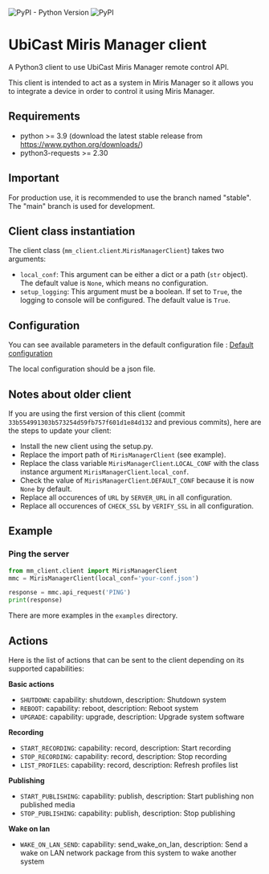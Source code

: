 ![PyPI - Python Version](https://img.shields.io/pypi/pyversions/miris-manager-client.svg)
![PyPI](https://img.shields.io/pypi/v/miris-manager-client.svg)

# UbiCast Miris Manager client

A Python3 client to use UbiCast Miris Manager remote control API.

This client is intended to act as a system in Miris Manager so it allows you to integrate a device in order to control it using Miris Manager.


## Requirements

* python >= 3.9 (download the latest stable release from https://www.python.org/downloads/)
* python3-requests >= 2.30


## Important

For production use, it is recommended to use the branch named "stable". The "main" branch is used for development.


## Client class instantiation

The client class (`mm_client`.`client`.`MirisManagerClient`) takes two arguments:
* `local_conf`: This argument can be either a dict or a path (`str` object). The default value is `None`, which means no configuration.
* `setup_logging`: This argument must be a boolean. If set to `True`, the logging to console will be configured. The default value is `True`.


## Configuration

You can see available parameters in the default configuration file :
[Default configuration](/mm_client/conf.py)

The local configuration should be a json file.


## Notes about older client

If you are using the first version of this client (commit `33b554991303b573254d59fb757f601d1e84d132` and previous commits), here are the steps to update your client:

* Install the new client using the setup.py.
* Replace the import path of `MirisManagerClient` (see example).
* Replace the class variable `MirisManagerClient`.`LOCAL_CONF` with the class instance argument `MirisManagerClient`.`local_conf`.
* Check the value of `MirisManagerClient`.`DEFAULT_CONF` because it is now `None` by default.
* Replace all occurences of `URL` by `SERVER_URL` in all configuration.
* Replace all occurences of `CHECK_SSL` by `VERIFY_SSL` in all configuration.


## Example

### Ping the server

``` python
from mm_client.client import MirisManagerClient
mmc = MirisManagerClient(local_conf='your-conf.json')

response = mmc.api_request('PING')
print(response)
```

There are more examples in the `examples` directory.


## Actions

Here is the list of actions that can be sent to the client depending on its supported capabilities:

**Basic actions**

* `SHUTDOWN`: capability: shutdown, description: Shutdown system
* `REBOOT`: capability: reboot, description: Reboot system
* `UPGRADE`: capability: upgrade, description: Upgrade system software

**Recording**

* `START_RECORDING`: capability: record, description: Start recording
* `STOP_RECORDING`: capability: record, description: Stop recording
* `LIST_PROFILES`: capability: record, description: Refresh profiles list

**Publishing**

* `START_PUBLISHING`: capability: publish, description: Start publishing non published media
* `STOP_PUBLISHING`: capability: publish, description: Stop publishing

**Wake on lan**

* `WAKE_ON_LAN_SEND`: capability: send_wake_on_lan, description: Send a wake on LAN network package from this system to wake another system
